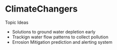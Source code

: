 # ClimateChangers

Topic Ideas
- Solutions to ground water depletion early
- Trackign water flow patterns to collect pollution
- Errosion Mitigation prediction and alerting system
